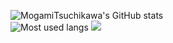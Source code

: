 ![MogamiTsuchikawa's GitHub stats](https://github-readme-stats.vercel.app/api?username=MogamiTsuchikawa&theme=tokyonight&show_icons=true)  
![Most used langs](https://github-readme-stats.vercel.app/api/top-langs/?username=MogamiTsuchikawa&theme=tokyonight)
![](https://github-profile-summary-cards.vercel.app/api/cards/profile-details?username=MogamiTsuchikawa&theme=2077)
